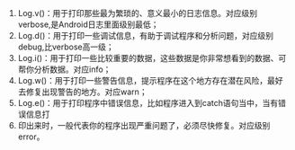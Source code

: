 1. Log.v()：用于打印那些最为繁琐的、意义最小的日志信息。对应级别verbose,是Android日志里面级别最低；
2. Log.d()：用于打印一些调试信息，有助于调试程序和分析问题，对应级别debug,比verbose高一级；
3. Log.i()：用于打印一些比较重要的数据，这些数据是你非常想看到的数据、可帮你分析数据。对应info；
4. Log.w()：用于打印一些警告信息，提示程序在这个地方存在潜在风险，最好去修复出现警告的地方。对应warn；
5. Log.e()：用于打印程序中错误信息，比如程序进入到catch语句当中，当有错误信息打
6. 印出来时，一般代表你的程序出现严重问题了，必须尽快修复。对应级别error。






